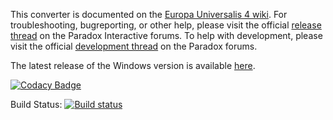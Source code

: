 This converter is documented on the [Europa Universalis 4 wiki](https://eu4.paradoxwikis.com/Europa_Universalis_IV_to_Victoria_II_Converter). For troubleshooting, bugreporting, or other help, please visit the official [release thread](https://forum.paradoxplaza.com/forum/index.php?threads/eu4-to-vic2-converter-release-thread.973026/) on the Paradox Interactive forums. To help with development, please visit the official [development thread](https://forum.paradoxplaza.com/forum/index.php?threads/the-eu4-to-v2-converter-development-thread-not-for-troubleshooting.707362) on the Paradox forums.

The latest release of the Windows version is available [here](https://github.com/ParadoxGameConverters/EU4toVic2/releases/tag/windows_development_build).

[![Codacy Badge](https://app.codacy.com/project/badge/Grade/c26c27714d3e4e9ab689468323ea2ea5)](https://www.codacy.com/gh/ParadoxGameConverters/EU4toVic2/dashboard?utm_source=github.com&amp;utm_medium=referral&amp;utm_content=ParadoxGameConverters/EU4toVic2&amp;utm_campaign=Badge_Grade)  

Build Status: [![Build status](https://ci.appveyor.com/api/projects/status/ugrq6ci7i7cuy2cl/branch/master?svg=true)](https://ci.appveyor.com/project/Idhrendur/eu4tovic2/branch/master)

